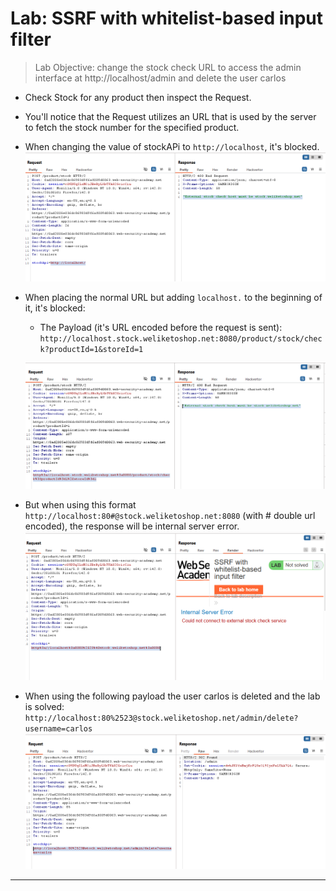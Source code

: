 # Lab: SSRF with whitelist-based input filter

> Lab Objective: change the stock check URL to access the admin interface at http://localhost/admin and delete the user carlos

- Check Stock for any product then inspect the Request.

- You'll notice that the Request utilizes an URL that is used by the server to fetch the stock number for the specified product.

- When changing the value of stockAPi to `http://localhost`, it's blocked.
  ![1st screenshot](./attachments/1.png)

- When placing the normal URL but adding `localhost.` to the beginning of it, it's blocked:

  - The Payload (it's URL encoded before the request is sent):
    `http://localhost.stock.weliketoshop.net:8080/product/stock/check?productId=1&storeId=1`

  ![2nd screenshot](./attachments/2.png)

- But when using this format `http://localhost:80#@stock.weliketoshop.net:8080` (with # double url encoded), the response will be internal server error.
  ![3rd screenshot](./attachments/3.png)

- When using the following payload the user carlos is deleted and the lab is solved:
  `http://localhost:80%2523@stock.weliketoshop.net/admin/delete?username=carlos`
  ![4th screenshot](./attachments/4.png)

---
